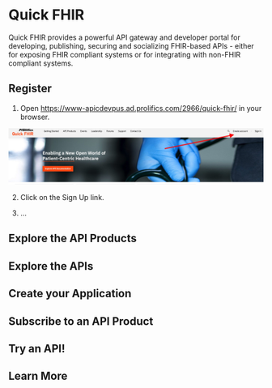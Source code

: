 # Quick FHIR

Quick FHIR provides a powerful API gateway and developer portal for developing, publishing, securing and socializing FHIR-based APIs - either for exposing FHIR compliant systems or for integrating with non-FHIR compliant systems.

## Register

1. Open https://www-apicdevpus.ad.prolifics.com/2966/quick-fhir/ in your browser.

![register-screen](screens/RegisterUser.jpg)

2. Click on the Sign Up link.

3. ...

## Explore the API Products

## Explore the APIs

## Create your Application

## Subscribe to an API Product

## Try an API!

## Learn More
